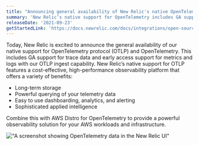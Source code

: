```yaml
---
title: "Announcing general availability of New Relic's native OpenTelemetry support"
summary: 'New Relic’s native support for OpenTelemetry includes GA support for trace data and early access support for metrics and logs with our OTLP ingest capability.'
releaseDate: '2021-09-23'
getStartedLink: 'https://docs.newrelic.com/docs/integrations/open-source-telemetry-integrations/opentelemetry/opentelemetry-quick-start/'
---
```


Today, New Relic is excited to announce the general availability of our native support for OpenTelemetry protocol (OTLP) and OpenTelemetry. This includes GA support for trace data and early access support for metrics and logs with our OTLP ingest capability. New Relic’s native support for OTLP features a cost-effective, high-performance observability platform that offers a variety of benefits:

- Long-term storage
- Powerful querying of your telemetry data
- Easy to use dashboarding, analytics, and alerting
- Sophisticated applied intelligence

Combine this with AWS Distro for OpenTelemetry to provide a powerful observability solution for your AWS workloads and infrastructure.

!["A screenshot showing OpenTelemetry data in the New Relic UI"](/images/otel.webp 'OpenTelemetry data in the New Relic UI')
